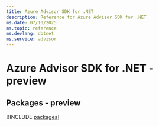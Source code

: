 ```yaml
---
title: Azure Advisor SDK for .NET
description: Reference for Azure Advisor SDK for .NET
ms.date: 07/10/2025
ms.topic: reference
ms.devlang: dotnet
ms.service: advisor
---
```

# Azure Advisor SDK for .NET - preview
## Packages - preview
[!INCLUDE [packages](advisor-index.md)]